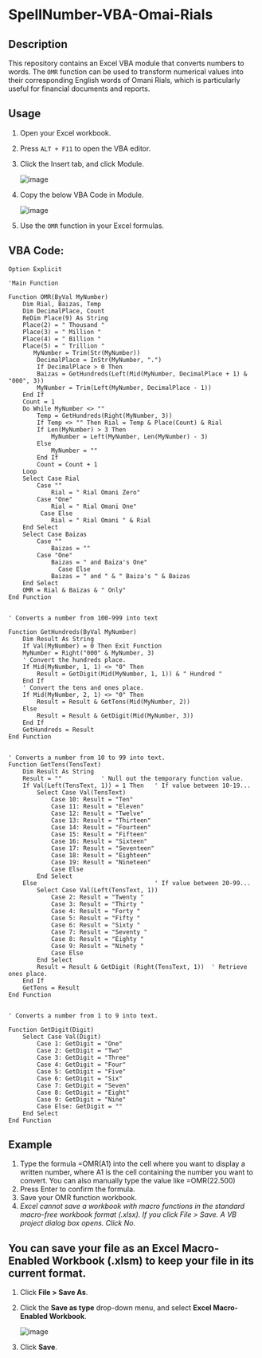 # SpellNumber-VBA-Omai-Rials

## Description
This repository contains an Excel VBA module that converts numbers to words. The `OMR` function can be used to transform numerical values into their corresponding English words of Omani Rials, which is particularly useful for financial documents and reports.

## Usage
1. Open your Excel workbook.
2. Press `ALT + F11` to open the VBA editor.
3. Click the Insert tab, and click Module.
   
   ![image](https://github.com/user-attachments/assets/50d06c7a-c9eb-4c5d-a74e-75c13009b2b8)
   
4. Copy the below VBA Code in Module.

   ![image](https://github.com/user-attachments/assets/5ba9c84d-d199-4faf-ae1a-ddb974d9e39f)
   
6. Use the `OMR` function in your Excel formulas.


## VBA Code:
```vba
Option Explicit

'Main Function

Function OMR(ByVal MyNumber)
    Dim Rial, Baizas, Temp
    Dim DecimalPlace, Count
    ReDim Place(9) As String
    Place(2) = " Thousand "
    Place(3) = " Million "
    Place(4) = " Billion "
    Place(5) = " Trillion "
       MyNumber = Trim(Str(MyNumber))
        DecimalPlace = InStr(MyNumber, ".")
        If DecimalPlace > 0 Then
        Baizas = GetHundreds(Left(Mid(MyNumber, DecimalPlace + 1) & "000", 3))
        MyNumber = Trim(Left(MyNumber, DecimalPlace - 1))
    End If
    Count = 1
    Do While MyNumber <> ""
        Temp = GetHundreds(Right(MyNumber, 3))
        If Temp <> "" Then Rial = Temp & Place(Count) & Rial
        If Len(MyNumber) > 3 Then
            MyNumber = Left(MyNumber, Len(MyNumber) - 3)
        Else
            MyNumber = ""
        End If
        Count = Count + 1
    Loop
    Select Case Rial
        Case ""
            Rial = " Rial Omani Zero"
        Case "One"
            Rial = " Rial Omani One"
         Case Else
            Rial = " Rial Omani " & Rial
    End Select
    Select Case Baizas
        Case ""
            Baizas = ""
        Case "One"
            Baizas = " and Baiza's One"
              Case Else
            Baizas = " and " & " Baiza's " & Baizas
    End Select
    OMR = Rial & Baizas & " Only"
End Function
     

' Converts a number from 100-999 into text

Function GetHundreds(ByVal MyNumber)
    Dim Result As String
    If Val(MyNumber) = 0 Then Exit Function
    MyNumber = Right("000" & MyNumber, 3)
    ' Convert the hundreds place.
    If Mid(MyNumber, 1, 1) <> "0" Then
        Result = GetDigit(Mid(MyNumber, 1, 1)) & " Hundred "
    End If
    ' Convert the tens and ones place.
    If Mid(MyNumber, 2, 1) <> "0" Then
        Result = Result & GetTens(Mid(MyNumber, 2))
    Else
        Result = Result & GetDigit(Mid(MyNumber, 3))
    End If
    GetHundreds = Result
End Function
   

' Converts a number from 10 to 99 into text.
Function GetTens(TensText)
    Dim Result As String
    Result = ""           ' Null out the temporary function value.
    If Val(Left(TensText, 1)) = 1 Then   ' If value between 10-19...
        Select Case Val(TensText)
            Case 10: Result = "Ten"
            Case 11: Result = "Eleven"
            Case 12: Result = "Twelve"
            Case 13: Result = "Thirteen"
            Case 14: Result = "Fourteen"
            Case 15: Result = "Fifteen"
            Case 16: Result = "Sixteen"
            Case 17: Result = "Seventeen"
            Case 18: Result = "Eighteen"
            Case 19: Result = "Nineteen"
            Case Else
        End Select
    Else                                 ' If value between 20-99...
        Select Case Val(Left(TensText, 1))
            Case 2: Result = "Twenty "
            Case 3: Result = "Thirty "
            Case 4: Result = "Forty "
            Case 5: Result = "Fifty "
            Case 6: Result = "Sixty "
            Case 7: Result = "Seventy "
            Case 8: Result = "Eighty "
            Case 9: Result = "Ninety "
            Case Else
        End Select
        Result = Result & GetDigit (Right(TensText, 1))  ' Retrieve ones place.
    End If
    GetTens = Result
End Function
    

' Converts a number from 1 to 9 into text.

Function GetDigit(Digit)
    Select Case Val(Digit)
        Case 1: GetDigit = "One"
        Case 2: GetDigit = "Two"
        Case 3: GetDigit = "Three"
        Case 4: GetDigit = "Four"
        Case 5: GetDigit = "Five"
        Case 6: GetDigit = "Six"
        Case 7: GetDigit = "Seven"
        Case 8: GetDigit = "Eight"
        Case 9: GetDigit = "Nine"
        Case Else: GetDigit = ""
    End Select
End Function
```

## Example
1. Type the formula =OMR(A1) into the cell where you want to display a written number, where A1 is the cell containing the number you want to convert. You can also manually type the value like =OMR(22.500)
2. Press Enter to confirm the formula.
3. Save your OMR function workbook.
4. _Excel cannot save a workbook with macro functions in the standard macro-free workbook format (.xlsx). If you click File > Save. A VB project dialog box opens. Click No._

## You can save your file as an **Excel Macro-Enabled Workbook (.xlsm)** to keep your file in its current format.
1. Click **File > Save As**.
2. Click the **Save as type** drop-down menu, and select **Excel Macro-Enabled Workbook**.

   ![image](https://github.com/user-attachments/assets/4c1228fc-58c4-40cf-aa9d-6b98d67e32a6)
   
4. Click **Save**.
